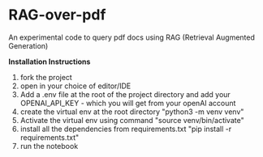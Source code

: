 # RAG-over-pdf
An experimental code to query pdf docs using RAG (Retrieval Augmented Generation)

**Installation Instructions**

1. fork the project
2. open in your choice of editor/IDE
3. Add a .env file at the root of the project directory and add your OPENAI_API_KEY - which you will get from your openAI account
4. create the virtual env at the root directory "python3 -m venv venv"
5. Activate the virtual env using command "source venv/bin/activate"
6. install all the dependencies from requirements.txt "pip install -r requirements.txt"
7. run the notebook
